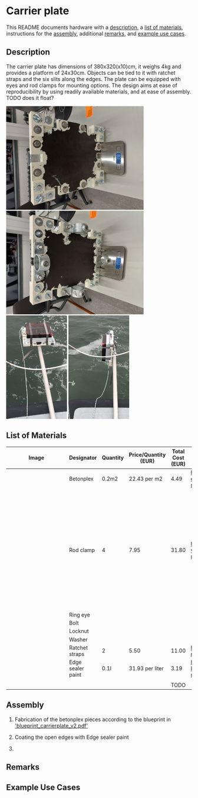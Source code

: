 # Carrier plate

This README documents hardware with a [description](#description), a [list of materials](#list-of-materials), instructions for the [assembly](#assembly), additional [remarks](#remarks), and [example use cases](#example-use-cases).

## Description

The carrier plate has dimensions of 380x320(x10)cm, it weighs 4kg and provides a platform of 24x30cm. Objects can be tied to it with ratchet straps and the six slits along the edges. The plate can be equipped with eyes and rod clamps for mounting options. The design aims at ease of reproducibility by using readily available materials, and at ease of assembly. TODO does it float?

<img src="images/carrierplate_front.jpg" alt="(image not found)" height="280"> 
<img src="images/carrierplate_back.jpg" alt="(image not found)" height="280">
<img src="images/carrierplate_on_rod_horizontal.png" alt="(image not found)" height="280">
<img src="images/carrierplate_on_rod_vertical.jpeg" alt="(image not found)" height="280">

## List of Materials

| <div style="width:150px">Image</div> | Designator | Quantity | Price/Quantity (EUR) | Total Cost (EUR) | Source | Remarks |
| - | - | - | - | - | - | - |
|  | Betonplex | 0.2m2 | 22.43 per m2 | 4.49 | https://www.hornbach.nl/p/betonplex-eucalyptus-2500x1250x18-mm/10692335/ | Thickness 18mm |
|  | Rod clamp | 4 | 7.95 | 31.80 | https://www.hornbach.nl/p/beugel-vlak-steigerbuis-o-48-mm/5706771/ | Dimensions to consider for the placement on th e plate are: Holes M10, distance between the two mountig holes, width of the clamp to avoid completely closing a slit for the straps |
|  | Ring eye |  |  |  |  |  |
|  | Bolt |  |  |  |  |  |
|  | Locknut |  |  |  |  |  |
|  | Washer |  |  |  |  |  |
|  | Ratchet straps | 2 | 5.50 | 11.00 | https://www.hornbach.nl/p/sjorband-mamutec-25-mm-5-m/7769185/ |  |
|  | Edge sealer paint | 0.1l | 31.93 per liter  | 3.19 | https://www.hornbach.nl/p/build-kopse-randsealer-wit-750-ml/6533706/ |  |
| |
|  |  |  |  | TODO |  |  |

## Assembly

1) Fabrication of the betonplex pieces according to the blueprint in ['blueprint_carrierplate_v2.pdf'](blueprint_carrierplate_v2.pdf)

2) Coating the open edges with Edge sealer paint

3) 

## Remarks

## Example Use Cases
